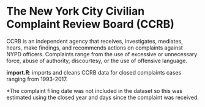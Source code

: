 # The New York City Civilian Complaint Review Board (CCRB) 

CCRB is an independent agency that receives, investigates, mediates, hears, make findings, and recommends actions on complaints against NYPD officers. Complaints range from the use of excessive or unnecessary force, abuse of authority, discourtesy, or the use of offensive language.  

**import.R**: imports and cleans CCRB data for closed complaints cases ranging from 1993-2017. 

*The complaint filing date was not included in the dataset so this was estimated using the closed year and days since the complaint was received.
